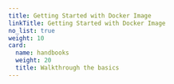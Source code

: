 ```yaml
---
title: Getting Started with Docker Image
linkTitle: Getting Started with Docker Image
no_list: true
weight: 10
card:
  name: handbooks 
  weight: 20
  title: Walkthrough the basics
---
```

